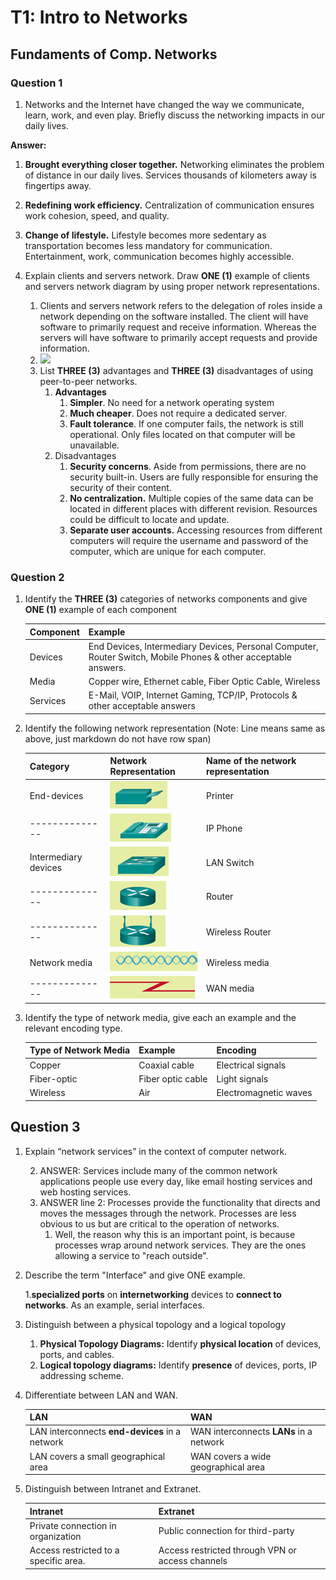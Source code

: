 # T1: Intro to Networks

## Fundaments of Comp. Networks

### Question 1

1.  Networks and the Internet have changed the way we communicate, learn, work, and even play. Briefly discuss the networking impacts in our daily lives.  

   **Answer:**

   1. **Brought everything closer together.** Networking eliminates the problem of distance in our daily lives. Services thousands of kilometers away is fingertips away.
   2. **Redefining work efficiency.** Centralization of communication ensures work cohesion, speed, and quality.
   3. **Change of lifestyle.** Lifestyle becomes more sedentary as transportation becomes less mandatory for communication. Entertainment, work, communication becomes highly accessible.

2. Explain clients and servers network. Draw **ONE (1)** example of clients and servers network diagram by using proper network representations.  
   1. Clients and servers network refers to the delegation of roles inside a network depending on the software installed. The client will have software to primarily request and receive information. Whereas the servers will have software to primarily accept requests and provide information.
   2. ![](t1-intro-to-networks.assets/q1b.png)
   3. List **THREE (3)** advantages and **THREE (3)** disadvantages of using peer-to-peer networks.
      1. **Advantages**
         1. **Simpler**. No need for a network operating system
         2. **Much cheaper**. Does not require a dedicated server.
         3. **Fault tolerance**. If one computer fails, the network is still operational. Only files located on that computer will be unavailable.
      2. Disadvantages
         1. **Security concerns**. Aside from permissions, there are no security built-in. Users are fully responsible for ensuring the security of their content.
         2. **No centralization.** Multiple copies of the same data can be located in different places with different revision. Resources could be difficult to locate and update.
         3. **Separate user accounts.** Accessing resources from different computers will require the username and password of the computer, which are unique for each computer. 

### Question 2

1. Identify the **THREE (3)** categories of networks components and give **ONE (1)** example of each component

   | Component | Example                                                      |
   | --------- | ------------------------------------------------------------ |
   | Devices   | End Devices, Intermediary Devices, Personal Computer, Router Switch, Mobile Phones & other acceptable answers. |
   | Media     | Copper wire, Ethernet cable, Fiber Optic Cable, Wireless     |
   | Services  | E-Mail, VOIP, Internet Gaming, TCP/IP, Protocols & other acceptable answers |

2. Identify the following network representation (Note: Line means same as above, just markdown do not have row span)

   | Category             | Network Representation                                       | Name of the network representation |
   | -------------------- | ------------------------------------------------------------ | ---------------------------------- |
   | End-devices          | ![img](../../fundamentals-network/tutorials/diagrams/t1/q2bn1.png) | Printer                            |
   | --------------       | ![img](../../fundamentals-network/tutorials/diagrams/t1/q2bn2.png) | IP Phone                           |
   | Intermediary devices | ![img](../../fundamentals-network/tutorials/diagrams/t1/q2bn3.png) | LAN Switch                         |
   | --------------       | ![img](../../fundamentals-network/tutorials/diagrams/t1/q2bn4.png) | Router                             |
   | --------------       | ![img](../../fundamentals-network/tutorials/diagrams/t1/q2bn5.png) | Wireless Router                    |
   | Network media        | ![img](../../fundamentals-network/tutorials/diagrams/t1/q2bn6.png) | Wireless media                     |
   | --------------       | ![img](../../fundamentals-network/tutorials/diagrams/t1/q2bn7.png) | WAN media                          |

3. Identify the type of network media, give each an example and the relevant encoding type.

   | Type of Network Media | Example           | Encoding              |
   | --------------------- | ----------------- | --------------------- |
   | Copper                | Coaxial cable     | Electrical signals    |
   | Fiber-optic           | Fiber optic cable | Light signals         |
   | Wireless              | Air               | Electromagnetic waves |

## Question 3

1. Explain “network services” in the context of computer network.

   2. ANSWER: Services include many of the common network applications people use every day, like email hosting services and web hosting services.
   2.  ANSWER line 2: Processes provide the functionality that directs and moves the messages through the network. Processes are less obvious to us but are critical to the operation of networks.
       1.  Well, the reason why this is an important point, is because processes wrap around network services. They are the ones allowing a service to "reach outside".

2. Describe the term "Interface" and give ONE example. 

   1.**specialized ports** on **internetworking** devices to **connect to networks**. As an example, serial interfaces.

2. Distinguish between a physical topology and a logical topology

   1.  **Physical Topology Diagrams:** Identify **physical location** of devices, ports, and cables.
   2. **Logical topology diagrams:** Identify **presence** of devices, ports, IP addressing scheme.

3. Differentiate between LAN and WAN. 

   | LAN                                            | WAN                                     |
   | ---------------------------------------------- | --------------------------------------- |
   | LAN interconnects **end-devices** in a network | WAN interconnects **LANs** in a network |
   | LAN covers a small geographical area           | WAN covers a wide geographical area     |

4. Distinguish between Intranet and Extranet.

   | Intranet                              | Extranet                                         |
   | ------------------------------------- | ------------------------------------------------ |
   | Private connection in organization    | Public connection for third-party                |
   | Access restricted to a specific area. | Access restricted through VPN or access channels |

   


